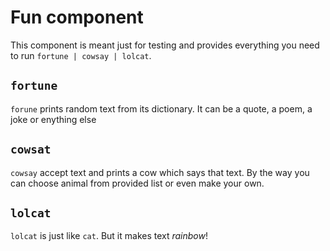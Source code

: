 # Fun component

This component is meant just for testing and provides everything you need to
run `fortune | cowsay | lolcat`.

## `fortune`

`forune` prints random text from its dictionary. It can be a quote, a poem, a
joke or enything else

## `cowsat`

`cowsay` accept text and prints a cow which says that text. By the way you can
choose animal from provided list or even make your own.

## `lolcat`

`lolcat` is just like `cat`. But it makes text _rainbow_!

